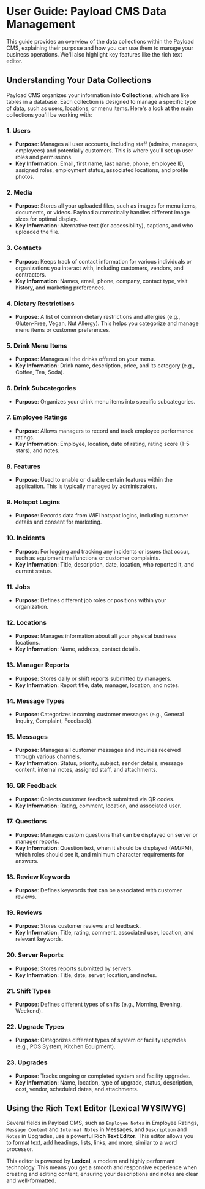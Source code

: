 # User Guide: Payload CMS Data Management

This guide provides an overview of the data collections within the Payload CMS, explaining their purpose and how you can use them to manage your business operations. We'll also highlight key features like the rich text editor.

## Understanding Your Data Collections

Payload CMS organizes your information into **Collections**, which are like tables in a database. Each collection is designed to manage a specific type of data, such as users, locations, or menu items. Here's a look at the main collections you'll be working with:

### 1. Users
*   **Purpose**: Manages all user accounts, including staff (admins, managers, employees) and potentially customers. This is where you'll set up user roles and permissions.
*   **Key Information**: Email, first name, last name, phone, employee ID, assigned roles, employment status, associated locations, and profile photos.

### 2. Media
*   **Purpose**: Stores all your uploaded files, such as images for menu items, documents, or videos. Payload automatically handles different image sizes for optimal display.
*   **Key Information**: Alternative text (for accessibility), captions, and who uploaded the file.

### 3. Contacts
*   **Purpose**: Keeps track of contact information for various individuals or organizations you interact with, including customers, vendors, and contractors.
*   **Key Information**: Names, email, phone, company, contact type, visit history, and marketing preferences.

### 4. Dietary Restrictions
*   **Purpose**: A list of common dietary restrictions and allergies (e.g., Gluten-Free, Vegan, Nut Allergy). This helps you categorize and manage menu items or customer preferences.

### 5. Drink Menu Items
*   **Purpose**: Manages all the drinks offered on your menu.
*   **Key Information**: Drink name, description, price, and its category (e.g., Coffee, Tea, Soda).

### 6. Drink Subcategories
*   **Purpose**: Organizes your drink menu items into specific subcategories.

### 7. Employee Ratings
*   **Purpose**: Allows managers to record and track employee performance ratings.
*   **Key Information**: Employee, location, date of rating, rating score (1-5 stars), and notes.

### 8. Features
*   **Purpose**: Used to enable or disable certain features within the application. This is typically managed by administrators.

### 9. Hotspot Logins
*   **Purpose**: Records data from WiFi hotspot logins, including customer details and consent for marketing.

### 10. Incidents
*   **Purpose**: For logging and tracking any incidents or issues that occur, such as equipment malfunctions or customer complaints.
*   **Key Information**: Title, description, date, location, who reported it, and current status.

### 11. Jobs
*   **Purpose**: Defines different job roles or positions within your organization.

### 12. Locations
*   **Purpose**: Manages information about all your physical business locations.
*   **Key Information**: Name, address, contact details.

### 13. Manager Reports
*   **Purpose**: Stores daily or shift reports submitted by managers.
*   **Key Information**: Report title, date, manager, location, and notes.

### 14. Message Types
*   **Purpose**: Categorizes incoming customer messages (e.g., General Inquiry, Complaint, Feedback).

### 15. Messages
*   **Purpose**: Manages all customer messages and inquiries received through various channels.
*   **Key Information**: Status, priority, subject, sender details, message content, internal notes, assigned staff, and attachments.

### 16. QR Feedback
*   **Purpose**: Collects customer feedback submitted via QR codes.
*   **Key Information**: Rating, comment, location, and associated user.

### 17. Questions
*   **Purpose**: Manages custom questions that can be displayed on server or manager reports.
*   **Key Information**: Question text, when it should be displayed (AM/PM), which roles should see it, and minimum character requirements for answers.

### 18. Review Keywords
*   **Purpose**: Defines keywords that can be associated with customer reviews.

### 19. Reviews
*   **Purpose**: Stores customer reviews and feedback.
*   **Key Information**: Title, rating, comment, associated user, location, and relevant keywords.

### 20. Server Reports
*   **Purpose**: Stores reports submitted by servers.
*   **Key Information**: Title, date, server, location, and notes.

### 21. Shift Types
*   **Purpose**: Defines different types of shifts (e.g., Morning, Evening, Weekend).

### 22. Upgrade Types
*   **Purpose**: Categorizes different types of system or facility upgrades (e.g., POS System, Kitchen Equipment).

### 23. Upgrades
*   **Purpose**: Tracks ongoing or completed system and facility upgrades.
*   **Key Information**: Name, location, type of upgrade, status, description, cost, vendor, scheduled dates, and attachments.

## Using the Rich Text Editor (Lexical WYSIWYG)

Several fields in Payload CMS, such as `Employee Notes` in Employee Ratings, `Message Content` and `Internal Notes` in Messages, and `Description` and `Notes` in Upgrades, use a powerful **Rich Text Editor**. This editor allows you to format text, add headings, lists, links, and more, similar to a word processor.

This editor is powered by **Lexical**, a modern and highly performant technology. This means you get a smooth and responsive experience when creating and editing content, ensuring your descriptions and notes are clear and well-formatted.
